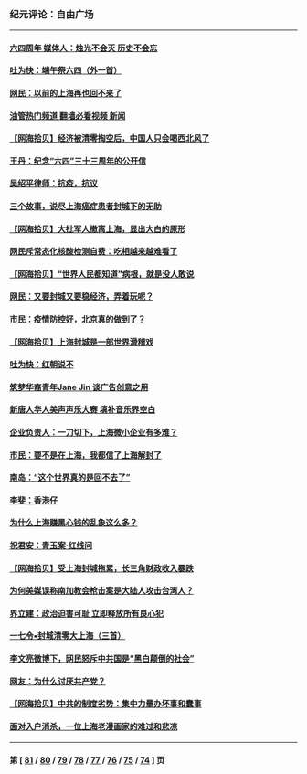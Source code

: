 ### 纪元评论：自由广场
---
#### [六四周年 媒体人：烛光不会灭 历史不会忘](../../pages/nsc993/n13751264.md?06040330) 
#### [吐为快：端午祭六四（外一首）](../../pages/nsc993/n13751218.md?06040330) 
#### [网民：以前的上海再也回不来了](../../pages/nsc993/n13750818.md?06040330) 
#### [油管热门频道 翻墙必看视频 新闻](ok?06040330)
#### [【网海拾贝】经济被清零掏空后，中国人只会喝西北风了](../../pages/nsc993/n13750791.md?06040330) 
#### [王丹：纪念“六四”三十三周年的公开信](../../pages/nsc993/n13750161.md?06040330) 
#### [吴绍平律师：抗疫，抗议](../../pages/nsc993/n13750135.md?06040330) 
#### [三个故事，说尽上海癌症患者封城下的无助](../../pages/nsc993/n13749222.md?06040330) 
#### [【网海拾贝】大批军人撤离上海，显出大白的原形](../../pages/nsc993/n13749184.md?06040330) 
#### [网民斥常态化核酸检测自费：吃相越来越难看了](../../pages/nsc993/n13749170.md?06040330) 
#### [【网海拾贝】“世界人民都知道”病根，就是没人敢说](../../pages/nsc993/n13747347.md?06040330) 
#### [网民：又要封城又要稳经济，弄着玩呢？](../../pages/nsc993/n13747327.md?06040330) 
#### [市民：疫情防控好，北京真的做到了？](../../pages/nsc993/n13746694.md?06040330) 
#### [【网海拾贝】上海封城是一部世界滑稽戏](../../pages/nsc993/n13746605.md?06040330) 
#### [吐为快：红朝说不](../../pages/nsc993/n13746172.md?06040330) 
#### [筑梦华裔青年Jane Jin 谈广告创意之用](../../pages/nsc993/n13743806.md?06040330) 
#### [新唐人华人美声声乐大赛 填补音乐界空白](../../pages/nsc993/n13746123.md?06040330) 
#### [企业负责人：一刀切下，上海微小企业有多难？](../../pages/nsc993/n13745707.md?06040330) 
#### [市民：要不是在上海，我都信了上海解封了](../../pages/nsc993/n13744901.md?06040330) 
#### [南岛：“这个世界真的是回不去了”](../../pages/nsc993/n13744880.md?06040330) 
#### [李斐：香港仔](../../pages/nsc993/n13744441.md?06040330) 
#### [为什么上海赚黑心钱的乱象这么多？](../../pages/nsc993/n13743981.md?06040330) 
#### [祝君安：青玉案·红线问](../../pages/nsc993/n13743436.md?06040330) 
#### [【网海拾贝】受上海封城拖累，长三角财政收入暴跌](../../pages/nsc993/n13742554.md?06040330) 
#### [为何美媒误称南加教会枪击案是大陆人攻击台湾人？](../../pages/nsc993/n13740366.md?06040330) 
#### [界立建：政治迫害可耻 立即释放所有良心犯](../../pages/nsc993/n13741069.md?06040330) 
#### [一七令▪封城清零大上海（三首）](../../pages/nsc993/n13741070.md?06040330) 
#### [李文亮微博下，网民怒斥中共国是“黑白颠倒的社会”](../../pages/nsc993/n13739600.md?06040330) 
#### [网友：为什么讨厌共产党？](../../pages/nsc993/n13739580.md?06040330) 
#### [【网海拾贝】中共的制度劣势：集中力量办坏事和蠢事](../../pages/nsc993/n13739491.md?06040330) 
#### [面对入户消杀，一位上海老漫画家的难过和悲凉](../../pages/nsc993/n13737703.md?06040330) 

---
#### 第 [ [81](./81.md?06040330) / [80](./80.md?06040330) / [79](./79.md?06040330) / [78](./78.md?06040330) / [77](./77.md?06040330) / [76](./76.md?06040330) / [75](./75.md?06040330) / [74](./74.md?06040330) ] 页
